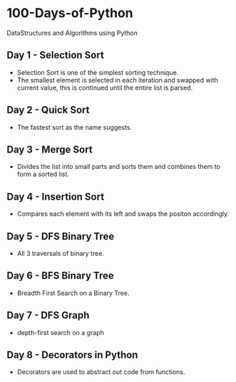 # 100-Days-of-Python
DataStructures and Algorithms using Python

## Day 1 - Selection Sort

- Selection Sort is one of the simplest sorting technique.
- The smallest element is selected in each iteration and swapped with current value, this is continued until the entire list is parsed.

## Day 2 - Quick Sort

- The fastest sort as the name suggests.

## Day 3 - Merge Sort

- Divides the list into small parts and sorts them and combines them to form a sorted list.

## Day 4 - Insertion Sort

- Compares each element with its left and swaps the positon accordingly.

## Day 5 - DFS Binary Tree

- All 3 traversals of binary tree.

## Day 6 - BFS Binary Tree

- Breadth First Search on a Binary Tree.

## Day 7 - DFS Graph

- depth-first search on a graph

## Day 8 - Decorators in Python

- Decorators are used to abstract out code from functions.